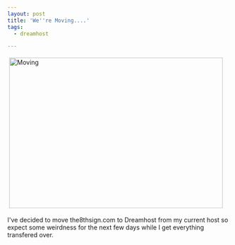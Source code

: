 ```yaml
---
layout: post
title: 'We''re Moving....'
tags:
  - dreamhost

---
```


<img src="http://www.the8thsign.com/wp-content/uploads/2007/04/moving.jpg" alt="Moving" border="0" height="341" hspace="4" vspace="4" width="484" /><span style="font-size: 0pt"></span>

I've decided to move the8thsign.com to Dreamhost from my current host so expect some weirdness for the next few days while I get everything transfered over. <span style="font-size: 0pt">
</span>

